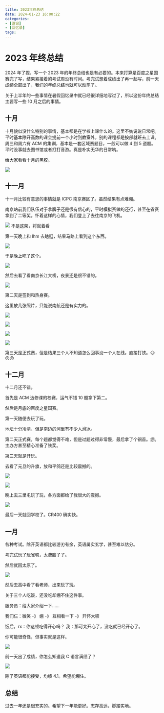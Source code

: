 ```yaml
---
title: 2023年终总结
date: 2024-01-23 16:00:22
categories:
- [游记]
- [回忆录]
tags:
---
```


# 2023 年终总结

2024 年了捏，写一个 2023 年的年终总结也是有必要的。本来打算是百度之星国赛完了写，结果紧接着的考试周没有时间。考完试想着成绩出了再一起写，前一天成绩全部出了，我们的年终总结也就可以动笔了。

关于上半年的一些事情在暑假回忆录中就已经很详细地写过了，所以这份年终总结主要写一些 10 月之后的事情。

## 十月

十月貌似没什么特别的事情，基本都是在学校上课什么的。这里不妨说说日常吧。平时基本除开高数的课会提前一个小时到教室外，别的课程都是按部就班去上课。周三和周六有 ACM 的集训，基本是一套区域赛题目，一般可以做 4 到 5 道题。平时没事就去图书馆或者打打音游。真是朴实无华的日常呐。

给大家看看十月的黑胶。

![](/picture/IMG_20231031_222707.jpg)

## 十一月

十一月比较有意思的事情就是 ICPC 南京赛区了。虽然结果有点难绷。

南京站前我们队伍对于拿牌子还是很有信心的，平时模拟赛做的还行，甚至在省赛拿到了二等奖。怀着这样的心情，我们登上了去往南京的飞机。

![](/picture/IMG_20231103_104400.jpg)
不是这架，将就着看

第一天晚上和 lhm 去瞎逛，结果马路上看到这个东西。

![](/picture/IMG_20231103_182545.jpg)

于是晚上吃了这个。

![](/picture/IMG_20231103_191702.jpg)

然后去看了看南京长江大桥，夜景还是很不错的。

![](/picture/IMG_20231103_213515.jpg)

第二天是签到和热身赛。

这里放几张照片，只能说南航还是有实力的。

![](/picture/IMG_20231104_101353_1.jpg)

![](/picture/IMG_20231104_112201.jpg)

![](/picture/IMG_20231104_114847.jpg)

![](/picture/IMG_20231104_195133.jpg)

第三天是正式赛，但是结果三个人不知道怎么回事没一个人在线，直接打铁。😥😥😥


## 十二月

十二月还不错。

首先是 ACM 选修课的校赛，运气不错 10 题拿下第二。

然后是月底的百度之星国赛。

第一天随便去玩了玩。

地坛十分冷清，但是南边的河里有不少人滑冰。

第二天正式赛，每个题都觉得不难，但是过题过得非常慢，最后拿了个铜首。绷。主办方甚至精心准备了铁奖。

第三天就是开玩。

去看了元旦的升旗，放和平鸽还是比较震撼的。

![](/picture/7a8162f7ff96820cc7df8fac77ab326.jpg)

![](/picture/IMG_20240101_065746.jpg)

晚上去三里屯玩了玩，各方面都给了我很大的震撼。

![](/picture/IMG_20240101_212348.jpg)

最后一天就回学校了。CR400 确实快。

## 一月

各种考试。除开英语都比较游刃有余，英语属实玄学，甚至难以估分。

考完试玩了玩雀魂，太费脑子了。

然后就回太原了。

![](/picture/IMG_20240115_215832.jpg)

然后去高中看了看老师，出来玩了玩。

关于三个人吃饭，还没吃却绷不住这件事。

服务员：给大家介绍一下……

我们仨：微笑 -》 绷 -》 互相看一下 -》 开怀大啸

饭后，rx：你这顿吃得开心吗？ 我：那可太开心了，没吃就已经开心了。

你可能很奇怪，但事实就是这样。

![](/picture/af73d35de24a047d30616a20bef335c.jpg)

前一天出了成绩，你怎么知道我 C 语言满绩了？

![](/picture/c.png)

除了英语都能接受，均绩 4.1。希望能绷住。

## 总结

过去一年还是很充实的。希望下一年能更好。志存高远，脚踏实地。